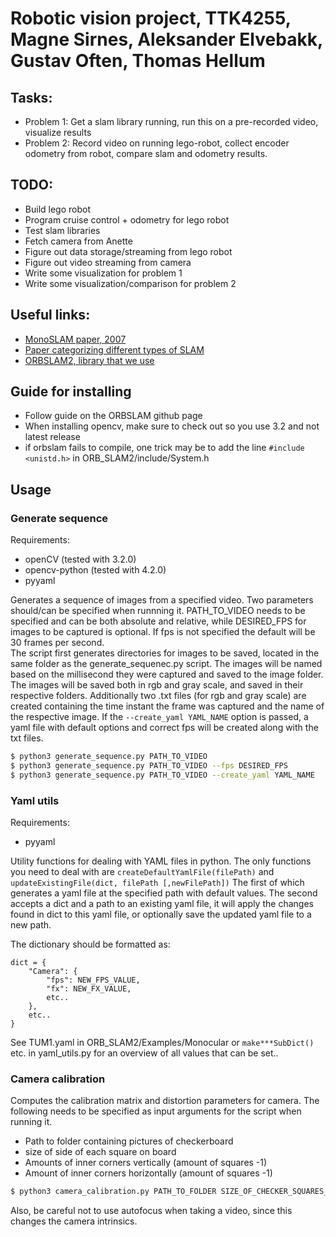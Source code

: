 # Robotic vision project, TTK4255, Magne Sirnes, Aleksander Elvebakk, Gustav Often, Thomas Hellum

## Tasks:

 + Problem 1: Get a slam library running, run this on a pre-recorded video, visualize results
 + Problem 2: Record video on running lego-robot, collect encoder odometry from robot, compare slam and odometry results.

## TODO:

 + Build lego robot
 + Program cruise control + odometry for lego robot
 + Test slam libraries
 + Fetch camera from Anette
 + Figure out data storage/streaming from lego robot
 + Figure out video streaming from camera
 + Write some visualization for problem 1
 + Write some visualization/comparison for problem 2 

## Useful links:

 + [MonoSLAM paper, 2007](https://www.robots.ox.ac.uk/ActiveVision/Publications/davison_etal_pami2007/davison_etal_pami2007.pdf)
 + [Paper categorizing different types of SLAM](https://arxiv.org/ftp/arxiv/papers/1610/1610.03660.pdf)
 + [ORBSLAM2, library that we use](https://github.com/raulmur/ORB_SLAM2)

## Guide for installing
 + Follow guide on the ORBSLAM github page
 + When installing opencv, make sure to check out so you use 3.2 and not latest release
 + if orbslam fails to compile, one trick may be to add the line `#include <unistd.h>` in ORB_SLAM2/include/System.h


## Usage


### Generate sequence

Requirements: 
 + openCV (tested with 3.2.0)
 + opencv-python (tested with 4.2.0)
 + pyyaml
 
Generates a sequence of images from a specified video. Two parameters should/can be specified when runnning it. PATH_TO_VIDEO needs to be specified and can be both absolute and relative, while DESIRED_FPS for images to be captured is optional. If fps is not specified the default will be 30 frames per second.   
The script first generates directories for images to be saved, located in the same folder as the generate_sequenec.py script. The images will be named based on the millisecond they were captured and saved to the image folder. The images will be saved both in rgb and gray scale, and saved in their respective folders. Additionally two .txt files (for rgb and gray scale) are created containing the time instant the frame was captured and the name of the respective image. 
If the `--create_yaml YAML_NAME` option is passed, a yaml file with default options and correct fps will be created along with the txt files.

```bash
$ python3 generate_sequence.py PATH_TO_VIDEO
$ python3 generate_sequence.py PATH_TO_VIDEO --fps DESIRED_FPS
$ python3 generate_sequence.py PATH_TO_VIDEO --create_yaml YAML_NAME
```

### Yaml utils

Requirements: 
 + pyyaml

Utility functions for dealing with YAML files in python.
The only functions you need to deal with are `createDefaultYamlFile(filePath)` and `updateExistingFile(dict, filePath [,newFilePath])`
The first of which generates a yaml file at the specified path with default values.
The second accepts a dict and a path to an existing yaml file, it will apply the changes found in dict to this yaml file,
or optionally save the updated yaml file to a new path.

The dictionary should be formatted as:
```python3
dict = {
    "Camera": {
        "fps": NEW_FPS_VALUE,
        "fx": NEW_FX_VALUE,
        etc..
    },
    etc..
}
```
 
See TUM1.yaml in ORB_SLAM2/Examples/Monocular or `make***SubDict()` etc. in yaml_utils.py for an overview of all values that can be set.. 

### Camera calibration

Computes the calibration matrix and distortion parameters for camera. The following needs to be specified as input arguments for the script when running it.
 + Path to folder containing pictures of checkerboard
 + size of side of each square on board
 + Amounts of inner corners vertically (amount of squares -1)
 + Amount of inner corners horizontally (amount of squares -1)
```bash
$ python3 camera_calibration.py PATH_TO_FOLDER SIZE_OF_CHECKER_SQUARES_IN_MM AMOUNT_OF_INNER_CORNERS_VERTICALLY AMOUNT_OF_INNER_CORNERS_HORIZONTALLY
```
Also, be careful not to use autofocus when taking a video, since this changes the camera intrinsics.
